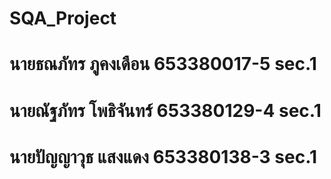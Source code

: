 # SQA_Project
# นายธณภัทร ภูคงเดือน 653380017-5 sec.1
# นายณัฐภัทร โพธิจันทร์ 653380129-4 sec.1
# นายปัญญาวุธ แสงแดง 653380138-3 sec.1
